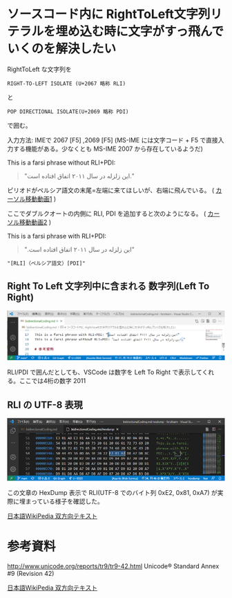 # ソースコード内に RightToLeft文字列リテラルを埋め込む時に文字がすっ飛んでいくのを解決したい

RightToLeft な文字列を

```
RIGHT‑TO‑LEFT ISOLATE (U+2067 略称 RLI)
```
と
```
POP DIRECTIONAL ISOLATE(U+2069 略称 PDI)
```
で囲む。

入力方法: IMEで 2067 [F5] ,2069 [F5]
(MS-IME には文字コード + F5 で直接入力する機能がある。少なくとも MS-IME 2007 から存在しているようだ)

This is a farsi phrase without RLI+PDI:
> "این زلزله در سال ۲۰۱۱ اتفاق افتاده است."

ピリオドがペルシア語文の末尾=左端に来てほしいが、右端に飛んでいる。
( [カーソル移動動画1](https://raw.githubusercontent.com/kamiyn/farsilearn/images/bidirectionalVScode1.mp4) )

ここでダブルクオートの内側に RLI, PDI を追加すると次のようになる。
( [カーソル移動動画2](https://raw.githubusercontent.com/kamiyn/farsilearn/images/bidirectionalVScode2.mp4) )

This is a farsi phrase with RLI+PDI:
> "⁧این زلزله در سال ۲۰۱۱ اتفاق افتاده است.⁩"
```
"[RLI]（ペルシア語文）[PDI]"
```

## Right To Left 文字列中に含まれる 数字列(Left To Right)

![ScreenShot Of VSCode](https://raw.githubusercontent.com/kamiyn/farsilearn/images/vscode.png)

RLI/PDI で囲んだとしても、VSCode は数字を Left To Right で表示してくれる。ここでは4桁の数字 2011

## RLI の UTF-8 表現

![RLICode](https://raw.githubusercontent.com/kamiyn/farsilearn/images/rliCode.png)

この文章の HexDump 表示で
RLI(UTF-8 でのバイト列 0xE2, 0x81, 0xA7) が実際に埋まっている様子を確認した。


[日本語WikiPedia 双方向テキスト](https://ja.wikipedia.org/wiki/%E5%8F%8C%E6%96%B9%E5%90%91%E3%83%86%E3%82%AD%E3%82%B9%E3%83%88)

# 参考資料

http://www.unicode.org/reports/tr9/tr9-42.html Unicode® Standard Annex #9 (Revision 42)

[日本語WikiPedia 双方向テキスト](https://ja.wikipedia.org/wiki/%E5%8F%8C%E6%96%B9%E5%90%91%E3%83%86%E3%82%AD%E3%82%B9%E3%83%88)
